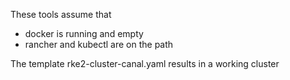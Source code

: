 These tools assume that
- docker is running and empty
- rancher and kubectl are on the path


The template rke2-cluster-canal.yaml results in a working cluster